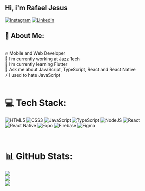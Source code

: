 ## Hi, i'm Rafael Jesus

[![Instagram](https://img.shields.io/badge/Instagram-%23E4405F.svg?logo=Instagram&logoColor=white)](https://instagram.com/rafa_moura._) [![LinkedIn](https://img.shields.io/badge/LinkedIn-%230077B5.svg?logo=linkedin&logoColor=white)](https://linkedin.com/in/rafaeljesuscm)
<br>

## 💫 About Me:

<br>
🔥 Mobile and Web Developer<br>
🔭 I’m currently working at Jazz Tech<br>
🌱 I’m currently learning Flutter<br>
💬 Ask me about JavaScript, TypeScript, React and React Native<br>
⚡ I used to hate JavaScript

<br>

<!-- ![Snake animation](https://github.com/RafaelJesus22/RafaelJesus22/blob/output/github-contribution-grid-snake.svg) -->

<br>

# 💻 Tech Stack:

![HTML5](https://img.shields.io/badge/html5-%23E34F26.svg?style=for-the-badge&logo=html5&logoColor=white)
![CSS3](https://img.shields.io/badge/css3-%231572B6.svg?style=for-the-badge&logo=css3&logoColor=white)
![JavaScript](https://img.shields.io/badge/javascript-%23323330.svg?style=for-the-badge&logo=javascript&logoColor=%23F7DF1E)
![TypeScript](https://img.shields.io/badge/typescript-%23007ACC.svg?style=for-the-badge&logo=typescript&logoColor=white)
![NodeJS](https://img.shields.io/badge/node.js-6DA55F?style=for-the-badge&logo=node.js&logoColor=white)
![React](https://img.shields.io/badge/react-%2320232a.svg?style=for-the-badge&logo=react&logoColor=%2361DAFB)
![React Native](https://img.shields.io/badge/react_native-%2320232a.svg?style=for-the-badge&logo=react&logoColor=%2361DAFB)
![Expo](https://img.shields.io/badge/expo-1C1E24?style=for-the-badge&logo=expo&logoColor=#D04A37)
![Firebase](https://img.shields.io/badge/firebase-%23039BE5.svg?style=for-the-badge&logo=firebase)
![Figma](https://img.shields.io/badge/figma-%23F24E1E.svg?style=for-the-badge&logo=figma&logoColor=white)

<br>

# 📊 GitHub Stats:

![](https://github-readme-stats.vercel.app/api?username=RafaelJesus22&theme=dracula&hide_border=false&include_all_commits=true&count_private=true)<br/>
![](https://github-readme-streak-stats.herokuapp.com/?user=RafaelJesus22&theme=dracula&hide_border=false)<br/>
![](https://github-readme-stats.vercel.app/api/top-langs/?username=RafaelJesus22&theme=dracula&hide_border=false&include_all_commits=true&count_private=true&layout=compact)
